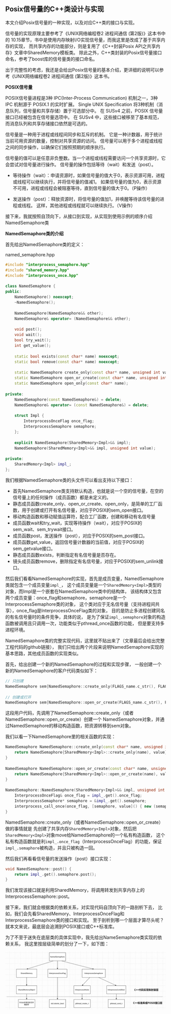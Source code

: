 ## Posix信号量的C++类设计与实现

本文介绍Posix信号量的一种实现，以及对应C++类的接口与实现。

信号量的实现原理主要参考了《UNIX网络编程卷2  进程间通信  (第2版)》这本书中的
10.15章节，书中是使用内存映射I/O实现信号量，而我这里是改成了基于共享内存的实现，
而共享内存的功能部分，则是复用了《C++封装Posix API之共享内存》文章中SharedMemory模板类。
除此之外，C++类封装的Posix信号量接口命名，参考了boost库的信号量类的接口命名。


出于完整性的考虑，我还是会给出Posix信号量的基本介绍，更详细的说明可以参考《UNIX网络编程卷2  进程间通信  (第2版)》这本书。

**POSIX信号量**

POSIX信号量进程是3种 IPC(Inter-Process Communication) 机制之一，3种 IPC 机制源于 POSIX.1 的实时扩展。
Single UNIX Specification 将3种机制（消息队列，信号量和共享存储）置于可选部分中。
在 SUSv4 之前，POSIX 信号量接口已经被包含在信号量选项中。
在 SUSv4 中，这些接口被移至了基本规范，而消息队列和共享存储接口依然是可选的。

信号量是一种用于进程或线程间同步和互斥的机制。
它是一种计数器，用于统计当前可用资源的数量，控制对共享资源的访问。
信号量可以用于多个进程或线程之间的同步操作，以确保它们按照预期的顺序执行。

信号量的值可以是任意非负整数。当一个进程或线程需要访问一个共享资源时，它会尝试对信号量进行操作。
信号量的操作包括等待（wait）和发送（post）。

- 等待操作（wait）：申请资源时，如果信号量的值大于0，表示资源可用，进程或线程可以继续执行，并将信号量的值减1。
  如果信号量的值为0，表示资源不可用，进程或线程会被阻塞等待，直到信号量的值大于0。（P操作）

- 发送操作（post）：释放资源时，将信号量的值加1，并唤醒等待该信号量的进程或线程。
  这样，其他进程或线程就可以继续执行。（V操作）

接下来，我就按照自顶向下，从接口到实现，从实现到使用示例的顺序介绍NamedSemaphore类

**NamedSemaphore类的介绍**

首先给出NamedSemaphore类的定义：

named_semaphore.hpp
```cpp
#include "interprocess_semaphore.hpp"
#include "shared_memory.hpp"
#include "interprocess_once.hpp"

class NamedSemaphore {
public:
    NamedSemaphore() noexcept;
    ~NamedSemaphore();

    NamedSemaphore(NamedSemaphore&& other); 
    NamedSemaphore& operator= (NamedSemaphore&& other); 

    void post();
    void wait();
    bool try_wait();
    int get_value();

    static bool exists(const char* name) noexcept;
    static bool remove(const char* name) noexcept;

    static NamedSemaphore create_only(const char* name, unsigned int value);
    static NamedSemaphore open_or_create(const char* name, unsigned int value);
    static NamedSemaphore open_only(const char* name);

private:
    NamedSemaphore(const NamedSemaphore&) = delete;
    NamedSemaphore& operator= (const NamedSemaphore&) = delete;

    struct Impl {
        InterprocessOnceFlag once_flag;
        InterprocessSemaphore semaphore;
    };

    explicit NamedSemaphore(SharedMemory<Impl>&& impl);
    NamedSemaphore(SharedMemory<Impl>&& impl, unsigned int value);

private:
    SharedMemory<Impl> impl_;
};
```

我们根据NamedSemaphore类的头文件可以看出支持以下接口：
- 首先NamedSemaphore类支持默认构造，也就是说一个空的信号量，在空的信号量上的任何操作（成员函数）都是未定义的。
- 静态成员函数create_only、open_or_create、open_only，是简单的工厂函数，用于创建或打开有名信号量，对应于POSIX的sem_open接口。
- 移动构造函数和移动赋值运算符，配合工厂函数，创建和移动有名信号量
- 成员函数wait和try_wait，实现等待操作（wait），对应于POSIX的sem_wait、sem_trywait接口。
- 成员函数post，发送操作（post），对应于POSIX的sem_post接口。
- 成员函数get_value，返回信号量计数器的当前值，对应于POSIX的sem_getvalue接口。
- 静态成员函数exists，判断指定有名信号量是否存在。
- 镜头成员函数remove，删除指定有名信号量，对应于POSIX的sem_unlink接口。

然后我们看看NamedSemaphore的实现，首先是成员变量，NamedSemaphore类就包含一个成员变量`impl_`，
这个成员变量是一个`SharedMemory<Impl>`类型的对象，而Impl是一个嵌套在NamedSemaphore类中的结构体，
该结构体又包含两个成员变量：once_flag和semaphore，semaphore是一个InterprocessSemaphore类的对象，
这个类对应于无名信号量（支持进程间共享），once_flag是InterprocessOnceFlag类的对象，
目的是防止多进程创建同名的有名信号量时的条件竞争，具体的说，
是为了保证`impl_.semaphore`对象的构造函数被调用且只调用一次，功能类似于pthread_once函数的功能，
但是要支持多进程环境。

NamedSemaphore类的完整实现代码，这里就不贴出来了（文章最后会给出完整工程代码的github链接），
我们只给出两个片段来说明NamedSemaphore实现的基本思路，其他成员函数的实现类似。

首先，给出创建一个新的NamedSemaphore的过程和实现步骤，
一般创建一个新的NamedSemaphore的客户代码类似如下：

```cpp
// 只创建
NamedSemaphore sem{NamedSemaphore::create_only(FLAGS_name.c_str(), FLAGS_initial_value)};

// 创建或打开
NamedSemaphore sem{NamedSemaphore::open_or_create(FLAGS_name.c_str(), FLAGS_initial_value)};
```

这段用户代码，先调用了NamedSemaphore::create_only（或者NamedSemaphore::open_or_create）创建一个
NamedSemaphore对象，并通过NamedSemaphore的移动构造函数，把资源转移到sem对象。

我们以看一下NamedSemaphore里的相关函数的实现：

```cpp
NamedSemaphore NamedSemaphore::create_only(const char* name, unsigned int value) {
    return NamedSemaphore{SharedMemory<Impl>::create_only(name), value};
}

NamedSemaphore NamedSemaphore::open_or_create(const char* name, unsigned int value) {
    return NamedSemaphore{SharedMemory<Impl>::open_or_create(name), value};
}

NamedSemaphore::NamedSemaphore(SharedMemory<Impl>&& impl, unsigned int value): impl_(std::move(impl)) {
    InterprocessOnceFlag& once_flag = impl_.get().once_flag;
    InterprocessSemaphore* semaphore = &impl_.get().semaphore;
    interprocess_call_once(once_flag, [semaphore, value]() { new (semaphore) InterprocessSemaphore(value); });
}
```

NamedSemaphore::create_only（或者NamedSemaphore::open_or_create）做的事情就是
先创建了共享内存`SharedMemory<Impl>`对象，然后把`SharedMemory<Impl>`对象move给NamedSemaphore的一个私有构造函数，
这个私有构造函数就是利`impl_.once_flag`（InterprocessOnceFlag）的功能，保证`impl_.semaphore`被构造，并且只被构造一回。


然后我们再看看信号量的发送操作（post）接口实现：

```cpp
void NamedSemaphore::post() {
    return impl_.get().semaphore.post();
}
```

我们发现该接口就是利用SharedMemory，将调用转发到共享内存上的InterprocessSemaphore::post。

接下来，我们就会根据类的依赖关系，对实现代码自顶向下的一路剖析下去，
比如，我们会先看SharedMemory、InterprocessOnceFlag和InterprocessSemaphore类的接口和实现。
至于剖析到哪一个层面才算尽头呢？就本文来说，最底层会追溯到POSIX接口或C++标准库。

为了不至于迷失在底层类的具体实现中，我先给出NameSemaphore类实现的依赖关系，
我这里按层级简单的划分了一下，如下图：

![named_semaphore_class](named_semaphore_class.png)

